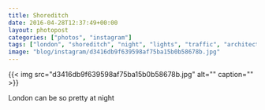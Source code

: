 ```yaml
---
title: Shoreditch
date: 2016-04-28T12:37:49+00:00
layout: photopost
categories: ["photos", "instagram"]
tags: ["london", "shoreditch", "night", "lights", "traffic", "architecture", "citylife"]
image: "blog/instagram/d3416db9f639598af75ba15b0b58678b.jpg"
---
```


{{< img src="d3416db9f639598af75ba15b0b58678b.jpg" alt="" caption="" >}}


      

London can be so pretty at night
